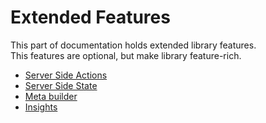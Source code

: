 
# Extended Features

This part of documentation holds extended library features.  
This features are optional, but make library feature-rich.

- [Server Side Actions](server-side-actions.md)
- [Server Side State](server-side-state.md)
- [Meta builder](meta-builder.md)
- [Insights](insights.md)
